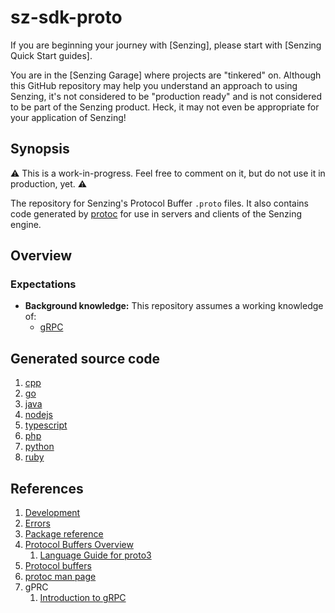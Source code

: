 # sz-sdk-proto

If you are beginning your journey with [Senzing],
please start with [Senzing Quick Start guides].

You are in the [Senzing Garage] where projects are "tinkered" on.
Although this GitHub repository may help you understand an approach to using Senzing,
it's not considered to be "production ready" and is not considered to be part of the Senzing product.
Heck, it may not even be appropriate for your application of Senzing!

## Synopsis

:warning:
This is a work-in-progress.
Feel free to comment on it, but do not use it in production, yet.
:warning:

The repository for Senzing's Protocol Buffer `.proto` files.
It also contains code generated by [protoc] for use in servers and clients of the Senzing engine.

## Overview

### Expectations

- **Background knowledge:** This repository assumes a working knowledge of:
  - [gRPC]

## Generated source code

1. [cpp]
1. [go]
1. [java]
1. [nodejs]
1. [typescript]
1. [php]
1. [python]
1. [ruby]

## References

1. [Development]
1. [Errors]
1. [Package reference]
1. [Protocol Buffers Overview]
    1. [Language Guide for proto3]
1. [Protocol buffers]
1. [protoc man page]
1. gPRC
    1. [Introduction to gRPC]

[cpp]: example_generated_source_code/cpp
[Development]: docs/development.md
[Errors]: docs/errors.md
[go]: go
[gRPC]: https://github.com/senzing-garage/knowledge-base/blob/main/WHATIS/grpc.md
[Introduction to gRPC]: https://grpc.io/docs/what-is-grpc/introduction/
[java]: example_generated_source_code/java
[Language Guide for proto3]: https://developers.google.com/protocol-buffers/docs/proto3
[nodejs]: example_generated_source_code/nodejs
[Package reference]: https://pkg.go.dev/github.com/senzing-garage/sz-sdk-proto/go
[php]: example_generated_source_code/php
[protoc man page]: https://manpages.debian.org/testing/protobuf-compiler/protoc.1.en.html
[protoc]: https://github.com/senzing-garage/knowledge-base/blob/main/WHATIS/protoc.md
[Protocol Buffers Overview]: https://developers.google.com/protocol-buffers/docs/overview
[Protocol buffers]: https://developers.google.com/protocol-buffers
[python]: example_generated_source_code/python
[ruby]: example_generated_source_code/ruby
[typescript]: example_generated_source_code/ts
